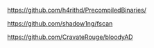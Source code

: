 
https://github.com/h4rithd/PrecompiledBinaries/


https://github.com/shadow1ng/fscan


https://github.com/CravateRouge/bloodyAD


